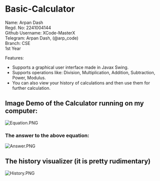 # Basic-Calculator

Name: Arpan Dash<br>
Regd. No: 2241004144<br>
Github Username: XCode-MasterX<br>
Telegram: Arpan Dash, (@arp_code)<br>
Branch: CSE<br>
1st Year<br>

Features:
- Supports a graphical user interface made in Javax Swing.
- Supports operations like: Division, Multiplication, Addition, Subtraction, Power, Modulus.
- You can also view your history of calculations and then use them for further calculation.

## Image Demo of the Calculator running on my computer:

![Equation.PNG](https://raw.githubusercontent.com/XCode-MasterX/Basic-Calculator/blob/main/Equation.PNG?raw=true)

### The answer to the above equation:

![Answer.PNG](https://raw.githubusercontent.com/XCode-MasterX/Basic-Calculator/blob/main/Answer.PNG?raw=true)

## The history visualizer (it is pretty rudimentary)

![History.PNG](https://raw.githubusercontent.com/XCode-MasterX/Basic-Calculator/blob/main/History.PNG?raw=true)
